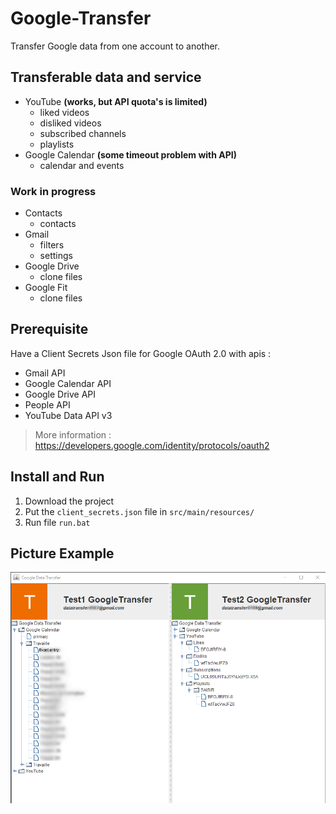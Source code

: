 # Google-Transfer
Transfer Google data from one account to another.

## Transferable data and service
* YouTube **(works, but API quota's is limited)**
    * liked videos
    * disliked videos
    * subscribed channels
    * playlists
* Google Calendar **(some timeout problem with API)**
    * calendar and events

### Work in progress
* Contacts
    * contacts
* Gmail
    * filters
    * settings
* Google Drive
    * clone files
* Google Fit
    * clone files

## Prerequisite
Have a Client Secrets Json file for Google OAuth 2.0 with apis :
- Gmail API
- Google Calendar API
- Google Drive API
- People API
- YouTube Data API v3
> More information : https://developers.google.com/identity/protocols/oauth2

## Install and Run
1. Download the project
2. Put the `client_secrets.json` file in `src/main/resources/`
3. Run file `run.bat`

## Picture Example
![](Google%20Data%20Transfer.png)
